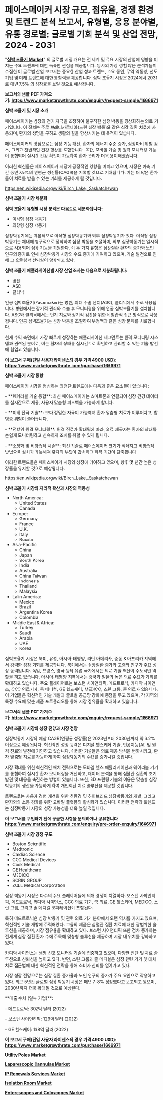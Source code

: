 <p><h1>페이스메이커 시장 규모, 점유율, 경쟁 환경 및 트렌드 분석 보고서, 유형별, 응용 분야별, 유통 경로별: 글로벌 기회 분석 및 산업 전망, 2024 - 2031</h1></p><p>"<strong><a href="https://www.marketgrowthrate.com/pacemakers-r1666971">심박 조율기 Market</a></strong>" 의 글로벌 시장 개요는 전 세계 및 주요 시장의 산업에 영향을 미치는 주요 트렌드에 대한 독특한 관점을 제공합니다. 당사의 가장 경험 많은 분석가들이 수집한 이 글로벌 산업 보고서는 중요한 산업 성과 트렌드, 수요 동인, 무역 역동성, 선도 기업 및 미래 트렌드에 대한 통찰력을 제공합니다. 심박 조율기 시장은 2024에서 2031로 매년 7.5% 의 성장률을 보일 것으로 예상됩니다.</p>
<p><strong>보고서의 샘플 PDF 가져오기:&nbsp;<a href="https://www.marketgrowthrate.com/enquiry/request-sample/1666971">https://www.marketgrowthrate.com/enquiry/request-sample/1666971</a></strong></p>
<p><strong>심박 조율기 및 시장 소개</strong></p>
<p><p>페이스메이커는 심장의 전기 자극을 조정하여 불규칙한 심장 박동을 정상화하는 의료 기기입니다. 이 장치는 주로 브래디카르디아(느린 심장 박동)와 같은 심장 질환 치료에 사용되며, 환자의 생명을 구하고 생활의 질을 향상시키는 데 목적이 있습니다. </p><p>페이스메이커의 장점으로는 심장 기능 개선, 환자의 에너지 수준 증가, 심장마비 위험 감소, 그리고 전반적인 건강 향상을 포함합니다. 또한, 모바일 기술 및 원격 모니터링 기능이 통합되어 실시간 건강 확인이 가능하여 환자 관리가 더욱 용이해졌습니다. </p><p>이러한 혁신들은 페이스메이커 시장에 긍정적인 영향을 미치고 있으며, 시장은 예측 기간 동안 7.5%의 연평균 성장률(CAGR)을 기록할 것으로 기대됩니다. 이는 더 많은 환자들이 치료를 받을 수 있는 기회를 제공하게 될 것입니다.</p></p>
<p><a href="https://en.wikipedia.org/wiki/Birch_Lake,_Saskatchewan">https://en.wikipedia.org/wiki/Birch_Lake,_Saskatchewan</a></p>
<p><strong>심박 조율기 시장 세분화</strong></p>
<p><strong>심박 조율기 유형별 시장 분석은 다음으로 세분화됩니다:</strong></p>
<p><ul><li>이식형 심장 박동기</li><li>외장형 심장 박동기</li></ul></p>
<p><p>심장박동기에는 기본적으로 이식형 심장박동기와 외부 심장박동기가 있다. 이식형 심장박동기는 체내에 영구적으로 정착하여 심장 박동을 조절하며, 외부 심장박동기는 일시적으로 사용되어 심장 기능을 지원한다. 이 두 가지 유형은 심장질환 환자의 증가와 노인 인구의 증가로 인해 심장박동기 시장의 수요 증가에 기여하고 있으며, 기술 발전으로 인해 그 효율성과 신뢰성이 향상되고 있다.</p></p>
<p><strong>심박 조율기 애플리케이션별 시장 산업 조사는 다음으로 세분화됩니다:</strong></p>
<p><ul><li>병원</li><li>ASC</li><li>클리닉</li></ul></p>
<p><p>인공 심박조율기(Pacemaker)는 병원, 외래 수술 센터(ASC), 클리닉에서 주로 사용됩니다. 병원에서는 장기적 관리와 수술 후 모니터링을 위해 인공 심박조율기를 설치합니다. ASC와 클리닉에서는 단기 치료와 정기적 검진을 위한 비침습적 접근 방식으로 사용됩니다. 인공 심박조율기는 심장 박동을 조절하여 부정맥과 같은 심장 문제를 치료합니다. </p><p>현재 수익 측면에서 가장 빠르게 성장하는 애플리케이션 세그먼트는 원격 모니터링 시스템과 관련된 분야로, 이는 환자의 상태를 실시간으로 확인하고 관리할 수 있는 기술 발전에 힘입고 있습니다.</p></p>
<p><strong>이 보고서 구매(단일 사용자 라이센스의 경우 가격 4900 USD): <a href="https://www.marketgrowthrate.com/purchase/1666971">https://www.marketgrowthrate.com/purchase/1666971</a></strong></p>
<p><strong>심박 조율기 시장 동향</strong></p>
<p><p>페이스메이커 시장을 형성하는 최첨단 트렌드에는 다음과 같은 요소들이 있습니다:</p><p>- **웨어러블 기술 통합**: 최신 페이스메이커는 스마트폰과 연결되어 심장 건강 데이터를 실시간으로 제공, 사용자 맞춤형 피드백을 가능하게 합니다.</p><p>  </p><p>- **미세 전극 기술**: 보다 정밀한 자극이 가능해져 환자 맞춤형 치료가 이루어지고, 합병증 위험이 줄어듭니다.</p><p>- **전방위 원격 모니터링**: 원격 진료가 확대됨에 따라, 의료 제공자는 환자의 상태를 손쉽게 모니터링하고 신속하게 조치를 취할 수 있게 됩니다.</p><p>- **소형화 및 비침습적 시술**: 최신 기술로 페이스메이커 크기가 작아지고 비침습적 방법으로 설치가 가능해져 환자의 부담이 감소하고 회복 기간이 단축됩니다.</p><p>이러한 트렌드들은 페이스메이커 시장의 성장에 기여하고 있으며, 향후 몇 년간 높은 성장률을 유지할 것으로 예상됩니다.</p></p>
<p>https://en.wikipedia.org/wiki/Birch_Lake,_Saskatchewan</p>
<p><strong>심박 조율기 시장의 지리적 확산과 시장의 역동성</strong></p>
<p><ul>
    <li>
        North America:
        <ul>
            <li>United States</li>
            <li>Canada</li>
        </ul>
    </li>
    <li>
        Europe:
        <ul>
            <li>Germany</li>
            <li>France</li>
            <li>U.K.</li>
            <li>Italy</li>
            <li>Russia</li>
        </ul>
    </li>
    <li>
        Asia-Pacific:
        <ul>
            <li>China</li>
            <li>Japan</li>
            <li>South Korea</li>
            <li>India</li>
            <li>Australia</li>
            <li>China Taiwan</li>
            <li>Indonesia</li>
            <li>Thailand</li>
            <li>Malaysia</li>
        </ul>
    </li>
    <li>
        Latin America:
        <ul>
            <li>Mexico</li>
            <li>Brazil</li>
            <li>Argentina Korea</li>
            <li>Colombia</li>
        </ul>
    </li>
    <li>
        Middle East & Africa:
        <ul>
            <li>Turkey</li>
            <li>Saudi</li>
            <li>Arabia</li>
            <li>UAE</li>
            <li>Korea</li>
        </ul>
    </li>
    </ul></p>
<p><p>심박조율기 시장은 북미, 유럽, 아시아-태평양, 라틴 아메리카, 중동 & 아프리카 지역에서 강력한 성장 기회를 제공합니다. 북미에서는 심장질환 증가와 고령화 인구가 주요 성장 동력입니다. 독일, 프랑스, 영국 등의 유럽 국가에서는 의료 기술 혁신이 주도적인 역할을 하고 있습니다. 아시아-태평양 지역에서는 중국과 일본의 높은 의료 수요가 기회를 확대하고 있습니다. 주요 플레이어로는 보스턴 사이언티픽, 메드트로닉, 카디악 사이언스, CCC 의료기기, 쿡 메디컬, GE 헬스케어, MEDICO, 소린 그룹, 졸 의료가 있습니다. 이 기업들은 혁신적인 기술 개발과 글로벌 공급망 강화에 중점을 두고 있으며, 각 지역의 특정 수요에 맞춘 제품 포트폴리오를 통해 시장 점유율을 확대하고 있습니다.</p></p>
<p><strong>보고서의 샘플 PDF 가져오기:&nbsp;<a href="https://www.marketgrowthrate.com/enquiry/request-sample/1666971">https://www.marketgrowthrate.com/enquiry/request-sample/1666971</a></strong></p>
<p><strong>심박 조율기 시장의 성장 전망과 시장 전망</strong></p>
<p><p>심장박동기 시장의 예상 CAGR(연평균 성장률)은 2023년부터 2030년까지 약 6.2% 이상으로 예상됩니다. 혁신적인 성장 동력은 디지털 헬스케어 기술, 인공지능(AI) 및 원격 진료의 발전에 기인하고 있습니다. 이러한 기술들은 의료 제공 방식을 변화시키고, 환자 맞춤형 치료를 가능하게 하여 심장박동기의 수요를 증가시킬 것입니다.</p><p>시장 확대를 위한 혁신적인 배치 전략으로는 모바일 헬스 애플리케이션과 웨어러블 기기를 통합하여 실시간 환자 모니터링을 개선하고, 데이터 분석을 통해 심혈관 질환의 조기 발견 및 대응을 촉진하는 방법이 있습니다. 또한, 3D 프린팅 기술의 이용은 맞춤형 심장박동기의 생산을 가능하게 하여 개인화된 치료 솔루션을 제공할 것입니다.</p><p>트렌드로는 사용자 경험 개선을 위한 친환경 및 하이브리드 심장박동기의 개발, 그리고 환자와의 소통 강화를 위한 모바일 플랫폼의 활성화가 있습니다. 이러한 전략과 트렌드는 심장박동기 시장의 성장 가능성을 더욱 높일 것입니다.</p></p>
<p><strong>이 보고서를 구입하기 전에 궁금한 사항을 문의하거나 공유합니다. <a href="https://www.marketgrowthrate.com/enquiry/pre-order-enquiry/1666971">https://www.marketgrowthrate.com/enquiry/pre-order-enquiry/1666971</a></strong></p>
<p><strong>심박 조율기 시장 경쟁 구도</strong></p>
<p><ul><li>Boston Scientific</li><li>Medtronic</li><li>Cardiac Science</li><li>CCC Medical Devices</li><li>Cook Medical</li><li>GE Healthcare</li><li>MEDICO</li><li>SORIN GROUP</li><li>ZOLL Medical Corporation</li></ul></p>
<p><p>심장 박동기 시장은 다수의 주요 플레이어들에 의해 경쟁이 치열하다. 보스턴 사이언티픽, 메드트로닉, 카디악 사이언스, CCC 의료 기기, 쿡 의료, GE 헬스케어, MEDICO, 소린 그룹, 그리고 졸 메디컬 코퍼레이션이 포함된다.</p><p>특히 메드트로닉은 심장 박동기 및 관련 의료 기기 분야에서 오랜 역사를 가지고 있으며, 혁신적인 기술 개발에 주력해왔다. 그들의 제품은 심혈관 질환 치료에 대한 광범위한 솔루션을 제공하며, 시장 점유율을 확대하고 있다. 보스턴 사이언티픽 또한 점차 증가하는 전세계 심장 질환 환자 수에 주목해 맞춤형 솔루션을 제공하며 시장 내 위치를 강화하고 있다.</p><p>카디악 사이언스는 생명 신호 모니터링 기술에 집중하고 있으며, 다양한 진단 및 치료 솔루션으로 신뢰성을 높이고 있다. 반면, 소린 그룹과 졸 메디컬은 심장 관련 기기 및 대체 치료 접근법에 대한 혁신적인 전략을 통해 소비자 신뢰를 얻어가고 있다.</p><p>시장 성장 전망으로는 심장 질환 증가율과 노인 인구의 증가가 주요 요인으로 작용하고 있다. 최근 5년간 글로벌 심장 박동기 시장은 매년 7-8% 성장했다고 보고되고 있으며, 2030년까지 더욱 확대될 것으로 예상된다.</p><p>**매출 수치 (일부 기업)**:</p><p>- 메드트로닉: 302억 달러 (2022)</p><p>- 보스턴 사이언티픽: 129억 달러 (2022)</p><p>- GE 헬스케어: 198억 달러 (2022)</p></p>
<p><strong>이 보고서 구매(단일 사용자 라이센스의 경우 가격 4900 USD): <a href="https://www.marketgrowthrate.com/purchase/1666971">https://www.marketgrowthrate.com/purchase/1666971</a></strong></p>
<p><strong><p><a href="https://github.com/NasrinKhan99/Market-Research-Report-List-1/blob/main/utility-poles-market.md">Utility Poles Market</a></p><p><a href="https://medium.com/@zsiezkaf82/market-insights-global-laparoscopic-cannulae-market-forecast-and-innovation-trends-2024-2031-e6cd4b6e697d?postPublishedType=repub">Laparoscopic Cannulae Market</a></p><p><a href="https://issuu.com/reportprime-2/docs/ip-renewals-services-market-size-20_12288397c6988e">IP Renewals Services Market</a></p><p><a href="https://www.linkedin.com/pulse/global-isolation-room-market-trends-analysis-future-growth-prospects-4m6je">Isolation Room Market</a></p><p><a href="https://medium.com/@zsiezkaf82/global-enteroscopes-and-coloscopes-market-sector-types-applications-market-player-strategies-bcbafdae6f93?postPublishedType=repub">Enteroscopes and Coloscopes Market</a></p></strong></p>
<p></p>